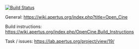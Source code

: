 [![Build Status](https://travis-ci.org/apertus-open-source-cinema/opencine.svg?branch=master)](https://travis-ci.org/apertus-open-source-cinema/opencine)

General: https://wiki.apertus.org/index.php?title=Open_Cine

Build instructions: https://wiki.apertus.org/index.php/OpenCine.Build_Instructions

Task / issues: https://lab.apertus.org/project/view/19/
